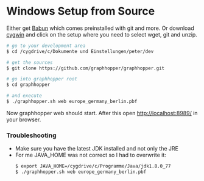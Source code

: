 # Windows Setup from Source

Either get [Babun](http://babun.github.io/) which comes preinstalled with git and more. Or download [cygwin](http://www.cygwin.com/) and click on the setup where you need to select wget, git and unzip.

```bash
# go to your development area
$ cd /cygdrive/c/Dokumente und Einstellungen/peter/dev

# get the sources
$ git clone https://github.com/graphhopper/graphhopper.git

# go into graphhopper root
$ cd graphhopper

# and execute
$ ./graphhopper.sh web europe_germany_berlin.pbf
```

Now graphhopper web should start. After this open [http://localhost:8989/](http://localhost:8989/) in your browser.

### Troubleshooting
 * Make sure you have the latest JDK installed and not only the JRE
 * For me JAVA_HOME was not correct so I had to overwrite it:
   ```bash
   $ export JAVA_HOME=/cygdrive/c/Programme/Java/jdk1.8.0_77
   $ ./graphhopper.sh web europe_germany_berlin.pbf
   ```
